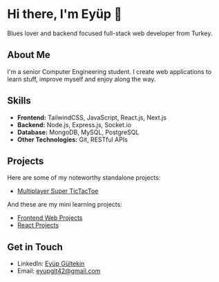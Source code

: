 # Hi there, I'm Eyüp 👋
Blues lover and backend focused full-stack web developer from Turkey.

## About Me
I'm a senior Computer Engineering student. I create web applications to learn stuff, improve myself and enjoy along the way. 

## Skills
- **Frontend:** TailwindCSS, JavaScript, React.js, Next.js
- **Backend:** Node.js, Express.js, Socket.io
- **Database:** MongoDB, MySQL, PostgreSQL
- **Other Technologies:** Git, RESTful APIs 

## Projects
Here are some of my noteworthy standalone projects:
- [Multiplayer Super TicTacToe](https://github.com/Jupkobe/multiplayer-super-tictactoe)

And these are my mini learning projects:
- [Frontend Web Projects](https://github.com/Jupkobe/web-projects)
- [React Projects](https://github.com/Jupkobe/react-projects)

## Get in Touch
- LinkedIn: [Eyüp Gültekin](https://www.linkedin.com/in/eyupglt/)
- Email: eyupglt42@gmail.com
